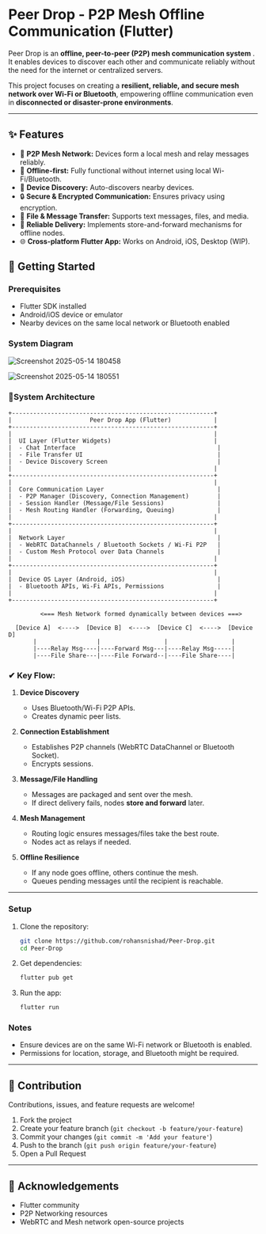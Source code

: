 
# Peer Drop - P2P Mesh Offline Communication (Flutter)

Peer Drop is an **offline, peer-to-peer (P2P) mesh communication system** . It enables devices to discover each other and communicate reliably without the need for the internet or centralized servers.

This project focuses on creating a **resilient, reliable, and secure mesh network over Wi-Fi or Bluetooth**, empowering offline communication even in **disconnected or disaster-prone environments**.

---

## ✨ Features

- 🔗 **P2P Mesh Network:** Devices form a local mesh and relay messages reliably.
- 📶 **Offline-first:** Fully functional without internet using local Wi-Fi/Bluetooth.
- 📡 **Device Discovery:** Auto-discovers nearby devices.
- 🔒 **Secure & Encrypted Communication:** Ensures privacy using encryption.
- 📁 **File & Message Transfer:** Supports text messages, files, and media.
- 🔄 **Reliable Delivery:** Implements store-and-forward mechanisms for offline nodes.
- 🌐 **Cross-platform Flutter App:** Works on Android, iOS, Desktop (WIP).



## 🚀 Getting Started

### Prerequisites
- Flutter SDK installed
- Android/iOS device or emulator
- Nearby devices on the same local network or Bluetooth enabled

### System Diagram

![Screenshot 2025-05-14 180458](https://github.com/user-attachments/assets/d5638976-b622-4823-a1dd-6a1afed9c883)

![Screenshot 2025-05-14 180551](https://github.com/user-attachments/assets/d4eb8247-cb6b-4de4-b376-44de13ccf87a)


### 📐System Architecture 

```plaintext
+---------------------------------------------------------+
|                      Peer Drop App (Flutter)            |
+---------------------------------------------------------+
|                                                         |
|  UI Layer (Flutter Widgets)                             |
|  - Chat Interface                                        |
|  - File Transfer UI                                      |
|  - Device Discovery Screen                               |
|                                                         |
+---------------------------------------------------------+
|                                                         |
|  Core Communication Layer                                |
|  - P2P Manager (Discovery, Connection Management)        |
|  - Session Handler (Message/File Sessions)               |
|  - Mesh Routing Handler (Forwarding, Queuing)            |
|                                                         |
+---------------------------------------------------------+
|                                                         |
|  Network Layer                                           |
|  - WebRTC DataChannels / Bluetooth Sockets / Wi-Fi P2P   |
|  - Custom Mesh Protocol over Data Channels               |
|                                                         |
+---------------------------------------------------------+
|                                                         |
|  Device OS Layer (Android, iOS)                          |
|  - Bluetooth APIs, Wi-Fi APIs, Permissions               |
|                                                         |
+---------------------------------------------------------+

         <=== Mesh Network formed dynamically between devices ===>
   
  [Device A]  <---->  [Device B]  <---->  [Device C]  <---->  [Device D]
       |                 |                  |                  |
       |----Relay Msg----|----Forward Msg---|----Relay Msg-----|
       |----File Share---|----File Forward--|----File Share----|
```


### ✔ Key Flow:

1. **Device Discovery**

   * Uses Bluetooth/Wi-Fi P2P APIs.
   * Creates dynamic peer lists.

2. **Connection Establishment**

   * Establishes P2P channels (WebRTC DataChannel or Bluetooth Socket).
   * Encrypts sessions.

3. **Message/File Handling**

   * Messages are packaged and sent over the mesh.
   * If direct delivery fails, nodes **store and forward** later.

4. **Mesh Management**

   * Routing logic ensures messages/files take the best route.
   * Nodes act as relays if needed.

5. **Offline Resilience**

   * If any node goes offline, others continue the mesh.
   * Queues pending messages until the recipient is reachable.

---


### Setup

1. Clone the repository:
   ```bash
   git clone https://github.com/rohansnishad/Peer-Drop.git
   cd Peer-Drop
   ````

2. Get dependencies:

   ```bash
   flutter pub get
   ```

3. Run the app:

   ```bash
   flutter run
   ```


### Notes

* Ensure devices are on the same Wi-Fi network or Bluetooth is enabled.
* Permissions for location, storage, and Bluetooth might be required.

---

## 🤝 Contribution

Contributions, issues, and feature requests are welcome!

1. Fork the project
2. Create your feature branch (`git checkout -b feature/your-feature`)
3. Commit your changes (`git commit -m 'Add your feature'`)
4. Push to the branch (`git push origin feature/your-feature`)
5. Open a Pull Request

---


## 📢 Acknowledgements

* Flutter community
* P2P Networking resources
* WebRTC and Mesh network open-source projects





